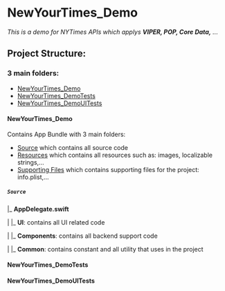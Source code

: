 # NewYourTimes_Demo

*This is a demo for NYTimes APIs which applys **VIPER, POP, Core Data,** ...*


## Project Structure:
### 3 main folders:
* [NewYourTimes_Demo](#head1)
* [NewYourTimes_DemoTests](#head2)
* [NewYourTimes_DemoUITests](#head3)

#### <a name="head1"></a>NewYourTimes_Demo
Contains App Bundle with 3 main folders:
* [Source](#head1.1) which contains all source code
* [Resources](#head1.2) which contains all resources such as: images, localizable strings,...
* [Supporting Files](#head1.3) which contains supporting files for the project: info.plist,...

##### `Source`
|_ **AppDelegate.swift**

|
|_ **UI**: contains all UI related code

|
|_ **Components**: contains all backend support code

|
|_ **Common**: contains constant and all utility that uses in the project

#### <a name="head2"></a>NewYourTimes_DemoTests

#### <a name="head3"></a>NewYourTimes_DemoUITests
